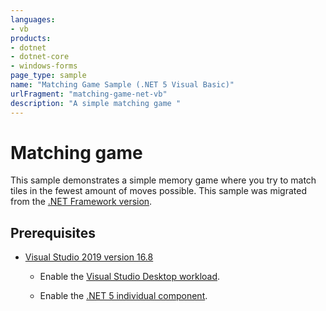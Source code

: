 ```yaml
---
languages:
- vb
products:
- dotnet
- dotnet-core
- windows-forms
page_type: sample
name: "Matching Game Sample (.NET 5 Visual Basic)"
urlFragment: "matching-game-net-vb"
description: "A simple matching game "
---
```

# Matching game

This sample demonstrates a simple memory game where you try to match tiles in the fewest amount of moves possible. This sample was migrated from the [.NET Framework version](https://github.com/dotnet/samples/tree/main/windowsforms/matching-game/net45/vb).

## Prerequisites

- [Visual Studio 2019 version 16.8](https://visualstudio.microsoft.com/downloads/?utm_medium=microsoft&utm_source=docs.microsoft.com&utm_campaign=inline+link&utm_content=download+vs2019+desktopguide+winforms)

  - Enable the [Visual Studio Desktop workload](https://docs.microsoft.com/visualstudio/install/modify-visual-studio?view=vs-2019&preserve-view=true#modify-workloads).

  - Enable the [.NET 5 individual component](https://docs.microsoft.com/visualstudio/install/modify-visual-studio?view=vs-2019&preserve-view=true#modify-individual-components).

